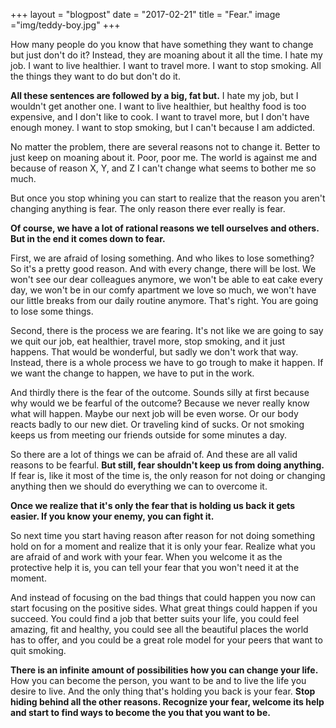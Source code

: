 +++
layout = "blogpost"
date = "2017-02-21"
title = "Fear."
image ="img/teddy-boy.jpg"
+++

How many people do you know that have something they want to change but just don't do it? Instead, they are moaning about it all the time. I hate my job. I want to live healthier. I want to travel more. I want to stop smoking. All the things they want to do but don't do it.

**All these sentences are followed by a big, fat but.** I hate my job, but I wouldn't get another one. I want to live healthier, but healthy food is too expensive, and I don't like to cook. I want to travel more, but I don't have enough money. I want to stop smoking, but I can't because I am addicted.

No matter the problem, there are several reasons not to change it. Better to just keep on moaning about it. Poor, poor me. The world is against me and because of reason X, Y, and Z I can't change what seems to bother me so much.

But once you stop whining you can start to realize that the reason you aren't changing anything is fear. The only reason there ever really is fear. 

**Of course, we have a lot of rational reasons we tell ourselves and others. But in the end it comes down to fear.**

First, we are afraid of losing something. And who likes to lose something? So it's a pretty good reason. And with every change, there will be lost. We won't see our dear colleagues anymore, we won't be able to eat cake every day, we won't be in our comfy apartment we love so much, we won't have our little breaks from our daily routine anymore. That's right. You are going to lose some things.

Second, there is the process we are fearing. It's not like we are going to say we quit our job, eat healthier, travel more, stop smoking, and it just happens. That would be wonderful, but sadly we don't work that way. Instead, there is a whole process we have to go trough to make it happen. If we want the change to happen, we have to put in the work.

And thirdly there is the fear of the outcome. Sounds silly at first because why would we be fearful of the outcome? Because we never really know what will happen. Maybe our next job will be even worse. Or our body reacts badly to our new diet. Or traveling kind of sucks. Or not smoking keeps us from meeting our friends outside for some minutes a day.

So there are a lot of things we can be afraid of. And these are all valid reasons to be fearful. **But still, fear shouldn't keep us from doing anything.** If fear is, like it most of the time is, the only reason for not doing or changing anything then we should do everything we can to overcome it.

**Once we realize that it's only the fear that is holding us back it gets easier.  If you know your enemy, you can fight it.**

So next time you start having reason after reason for not doing something hold on for a moment and realize that it is only your fear. Realize what you are afraid of and work with your fear. When you welcome it as the protective help it is, you can tell your fear that you won't need it at the moment.

And instead of focusing on the bad things that could happen you now can start focusing on the positive sides. What great things could happen if you succeed. You could find a job that better suits your life, you could feel amazing, fit and healthy, you could see all the beautiful places the world has to offer, and you could be a great role model for your peers that want to quit smoking.

**There is an infinite amount of possibilities how you can change your life.** How you can become the person, you want to be and to live the life you desire to live. And the only thing that's holding you back is your fear. **Stop hiding behind all the other reasons. Recognize your fear, welcome its help and start to find ways to become the you that you want to be.**

